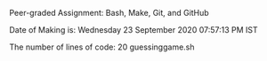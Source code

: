 Peer-graded Assignment: Bash, Make, Git, and GitHub

Date of Making is: 
Wednesday 23 September 2020 07:57:13 PM IST

The number of lines of code: 
20 guessinggame.sh
